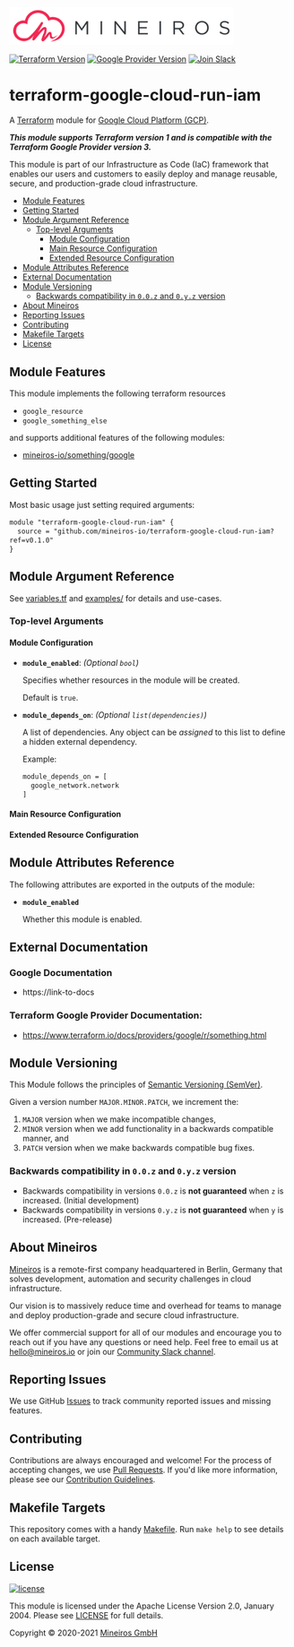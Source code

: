 [<img src="https://raw.githubusercontent.com/mineiros-io/brand/3bffd30e8bdbbde32c143e2650b2faa55f1df3ea/mineiros-primary-logo.svg" width="400"/>][homepage]

[![Terraform Version][badge-terraform]][releases-terraform]
[![Google Provider Version][badge-tf-gcp]][releases-google-provider]
[![Join Slack][badge-slack]][slack]

# terraform-google-cloud-run-iam

A [Terraform] module for [Google Cloud Platform (GCP)][gcp].

**_This module supports Terraform version 1
and is compatible with the Terraform Google Provider version 3._**

This module is part of our Infrastructure as Code (IaC) framework
that enables our users and customers to easily deploy and manage reusable,
secure, and production-grade cloud infrastructure.

- [Module Features](#module-features)
- [Getting Started](#getting-started)
- [Module Argument Reference](#module-argument-reference)
  - [Top-level Arguments](#top-level-arguments)
    - [Module Configuration](#module-configuration)
    - [Main Resource Configuration](#main-resource-configuration)
    - [Extended Resource Configuration](#extended-resource-configuration)
- [Module Attributes Reference](#module-attributes-reference)
- [External Documentation](#external-documentation)
- [Module Versioning](#module-versioning)
  - [Backwards compatibility in `0.0.z` and `0.y.z` version](#backwards-compatibility-in-00z-and-0yz-version)
- [About Mineiros](#about-mineiros)
- [Reporting Issues](#reporting-issues)
- [Contributing](#contributing)
- [Makefile Targets](#makefile-targets)
- [License](#license)

## Module Features

<!-- info: please adjust the following text -->

This module implements the following terraform resources

- `google_resource`
- `google_something_else`

and supports additional features of the following modules:

<!-- markdown-link-check-disable -->
- [mineiros-io/something/google](https://github.com/mineiros-io/terraform-google-something)
<!-- markdown-link-check-enable -->

<!--
These are some of our custom features:

- **Default Security Settings**:
  secure by default by setting security to `true`, additional security can be added by setting some feature to `enabled`

- **Standard Module Features**:
  Cool Feature of the main resource, tags

- **Extended Module Features**:
  Awesome Extended Feature of an additional related resource,
  and another Cool Feature

- **Additional Features**:
  a Cool Feature that is not actually a resource but a cool set up from us

- _Features not yet implemented_:
  Standard Features missing,
  Extended Features planned,
  Additional Features planned
-->

## Getting Started

Most basic usage just setting required arguments:

```hcl
module "terraform-google-cloud-run-iam" {
  source = "github.com/mineiros-io/terraform-google-cloud-run-iam?ref=v0.1.0"
}
```

## Module Argument Reference

See [variables.tf] and [examples/] for details and use-cases.

### Top-level Arguments

#### Module Configuration

- **`module_enabled`**: _(Optional `bool`)_

  Specifies whether resources in the module will be created.

  Default is `true`.

- **`module_depends_on`**: _(Optional `list(dependencies)`)_

  A list of dependencies. Any object can be _assigned_ to this list to define a hidden external dependency.

  Example:

  ```hcl
  module_depends_on = [
    google_network.network
  ]
  ```

#### Main Resource Configuration

<!-- Example of a required variable:

- **`name`**: **_(Required `string`)_**

  The name of the resource.

  Default is `"name"`.

-->

<!-- Example of an optional variable:

- **`name`**: _(Optional `string`)_

  The name of the resource.

  Default is `"name"`.

-->

<!-- Example of an object:
     - We use inline documentation to describe complex objects or lists/maps of complex objects.
     - Please indent each level with 2 spaces so the documentation is rendered in a readable way.

- **`user`**: _(Optional `object(user)`)_

  A user object.

  Example

  ```hcl
  user = {
    name        = "marius"
    description = "The guy from Berlin."
  }
  ```

  Default is `{}`.

  A/Each `user` object can have the following fields:

  - **`name`**: **_(Required `string`)_**

    The Name of the user.

  - **`description`**: _(Optional `decription`)_

    A description describing the user in more detail.

    Default is `""`.

-->

#### Extended Resource Configuration

## Module Attributes Reference

The following attributes are exported in the outputs of the module:

- **`module_enabled`**

  Whether this module is enabled.

<!-- all outputs in outputs.tf-->

## External Documentation

### Google Documentation
<!-- markdown-link-check-disable -->

  - https://link-to-docs

### Terraform Google Provider Documentation:

  - https://www.terraform.io/docs/providers/google/r/something.html
<!-- markdown-link-check-disable -->

## Module Versioning

This Module follows the principles of [Semantic Versioning (SemVer)].

Given a version number `MAJOR.MINOR.PATCH`, we increment the:

1. `MAJOR` version when we make incompatible changes,
2. `MINOR` version when we add functionality in a backwards compatible manner, and
3. `PATCH` version when we make backwards compatible bug fixes.

### Backwards compatibility in `0.0.z` and `0.y.z` version

- Backwards compatibility in versions `0.0.z` is **not guaranteed** when `z` is increased. (Initial development)
- Backwards compatibility in versions `0.y.z` is **not guaranteed** when `y` is increased. (Pre-release)

## About Mineiros

[Mineiros][homepage] is a remote-first company headquartered in Berlin, Germany
that solves development, automation and security challenges in cloud infrastructure.

Our vision is to massively reduce time and overhead for teams to manage and
deploy production-grade and secure cloud infrastructure.

We offer commercial support for all of our modules and encourage you to reach out
if you have any questions or need help. Feel free to email us at [hello@mineiros.io] or join our
[Community Slack channel][slack].

## Reporting Issues

We use GitHub [Issues] to track community reported issues and missing features.

## Contributing

Contributions are always encouraged and welcome! For the process of accepting changes, we use
[Pull Requests]. If you'd like more information, please see our [Contribution Guidelines].

## Makefile Targets

This repository comes with a handy [Makefile].
Run `make help` to see details on each available target.

## License

[![license][badge-license]][apache20]

This module is licensed under the Apache License Version 2.0, January 2004.
Please see [LICENSE] for full details.

Copyright &copy; 2020-2021 [Mineiros GmbH][homepage]

<!-- References -->

[homepage]: https://mineiros.io/?ref=terraform-google-cloud-run-iam
[hello@mineiros.io]: mailto:hello@mineiros.io

<!-- markdown-link-check-disable -->

[badge-build]: https://github.com/mineiros-io/terraform-google-cloud-run-iam/workflows/Tests/badge.svg

<!-- markdown-link-check-enable -->

[badge-semver]: https://img.shields.io/github/v/tag/mineiros-io/terraform-google-cloud-run-iam.svg?label=latest&sort=semver
[badge-license]: https://img.shields.io/badge/license-Apache%202.0-brightgreen.svg
[badge-terraform]: https://img.shields.io/badge/Terraform-1.x-623CE4.svg?logo=terraform
[badge-slack]: https://img.shields.io/badge/slack-@mineiros--community-f32752.svg?logo=slack

<!-- markdown-link-check-disable -->

[build-status]: https://github.com/mineiros-io/terraform-google-cloud-run-iam/actions
[releases-github]: https://github.com/mineiros-io/terraform-google-cloud-run-iam/releases

<!-- markdown-link-check-enable -->

[releases-terraform]: https://github.com/hashicorp/terraform/releases
[badge-tf-gcp]: https://img.shields.io/badge/google-3.x-1A73E8.svg?logo=terraform
[releases-google-provider]: https://github.com/terraform-providers/terraform-provider-google/releases
[apache20]: https://opensource.org/licenses/Apache-2.0
[slack]: https://mineiros.io/slack
[terraform]: https://www.terraform.io
[gcp]: https://cloud.google.com/
[semantic versioning (semver)]: https://semver.org/

<!-- markdown-link-check-disable -->

[variables.tf]: https://github.com/mineiros-io/terraform-google-cloud-run-iam/blob/main/variables.tf
[examples/]: https://github.com/mineiros-io/terraform-google-cloud-run-iam/blob/main/examples
[issues]: https://github.com/mineiros-io/terraform-google-cloud-run-iam/issues
[license]: https://github.com/mineiros-io/terraform-google-cloud-run-iam/blob/main/LICENSE
[makefile]: https://github.com/mineiros-io/terraform-google-cloud-run-iam/blob/main/Makefile
[pull requests]: https://github.com/mineiros-io/terraform-google-cloud-run-iam/pulls
[contribution guidelines]: https://github.com/mineiros-io/terraform-google-cloud-run-iam/blob/main/CONTRIBUTING.md

<!-- markdown-link-check-enable -->

